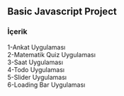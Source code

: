 ## Basic Javascript Project

### İçerik
1-Ankat Uygulaması <br>
2-Matematik Quiz Uygulaması <br>
3-Saat Uygulaması <br>
4-Todo Uygulaması <br>
5-Slider Uygulaması <br>
6-Loading Bar Uygulaması <br>
